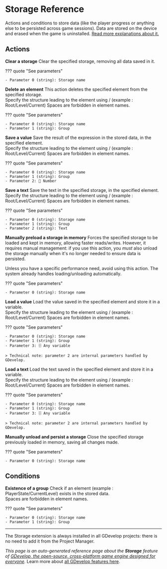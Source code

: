 # Storage Reference

Actions and conditions to store data (like the player progress or anything else to be persisted across game sessions). Data are stored on the device and erased when the game is uninstalled. [Read more explanations about it.](/gdevelop5/all-features/storage)

## Actions

**Clear a storage**
Clear the specified storage, removing all data saved in it.

??? quote "See parameters"

    - Parameter 0 (string): Storage name

**Delete an element**
This action deletes the specified element from the specified storage.  
Specify the structure leading to the element using / (example : Root/Level/Current)
Spaces are forbidden in element names.

??? quote "See parameters"

    - Parameter 0 (string): Storage name
    - Parameter 1 (string): Group

**Save a value**
Save the result of the expression in the stored data, in the specified element.  
Specify the structure leading to the element using / (example : Root/Level/Current)
Spaces are forbidden in element names.

??? quote "See parameters"

    - Parameter 0 (string): Storage name
    - Parameter 1 (string): Group
    - Parameter 2: 🔢 Number

**Save a text**
Save the text in the specified storage, in the specified element.  
Specify the structure leading to the element using / (example : Root/Level/Current)
Spaces are forbidden in element names.

??? quote "See parameters"

    - Parameter 0 (string): Storage name
    - Parameter 1 (string): Group
    - Parameter 2 (string): Text

**Manually preload a storage in memory**
Forces the specified storage to be loaded and kept in memory, allowing faster reads/writes. However, it requires manual management: if you use this action, you *must* also unload the storage manually when it's no longer needed to ensure data is persisted.  

Unless you have a specific performance need, avoid using this action. The system already handles loading/unloading automatically.

??? quote "See parameters"

    - Parameter 0 (string): Storage name

**Load a value**
Load the value saved in the specified element and store it in a variable.  
Specify the structure leading to the element using / (example : Root/Level/Current)
Spaces are forbidden in element names.

??? quote "See parameters"

    - Parameter 0 (string): Storage name
    - Parameter 1 (string): Group
    - Parameter 3: 🗄️ Any variable

    > Technical note: parameter 2 are internal parameters handled by GDevelop.

**Load a text**
Load the text saved in the specified element and store it in a variable.  
Specify the structure leading to the element using / (example : Root/Level/Current)
Spaces are forbidden in element names.

??? quote "See parameters"

    - Parameter 0 (string): Storage name
    - Parameter 1 (string): Group
    - Parameter 3: 🗄️ Any variable

    > Technical note: parameter 2 are internal parameters handled by GDevelop.

**Manually unload and persist a storage**
Close the specified storage previously loaded in memory, saving all changes made.

??? quote "See parameters"

    - Parameter 0 (string): Storage name

## Conditions

**Existence of a group**
Check if an element (example : PlayerState/CurrentLevel) exists in the stored data.  
Spaces are forbidden in element names.

??? quote "See parameters"

    - Parameter 0 (string): Storage name
    - Parameter 1 (string): Group





---

The Storage extension is always installed in all GDevelop projects: there is no need to add it from the Project Manager.

*This page is an auto-generated reference page about the **Storage** feature of [GDevelop, the open-source, cross-platform game engine designed for everyone](https://gdevelop.io/).* Learn more about [all GDevelop features here](/gdevelop5/all-features).